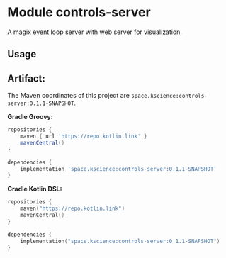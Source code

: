 # Module controls-server

A magix event loop server with web server for visualization.

## Usage

## Artifact:

The Maven coordinates of this project are `space.kscience:controls-server:0.1.1-SNAPSHOT`.

**Gradle Groovy:**
```groovy
repositories {
    maven { url 'https://repo.kotlin.link' }
    mavenCentral()
}

dependencies {
    implementation 'space.kscience:controls-server:0.1.1-SNAPSHOT'
}
```
**Gradle Kotlin DSL:**
```kotlin
repositories {
    maven("https://repo.kotlin.link")
    mavenCentral()
}

dependencies {
    implementation("space.kscience:controls-server:0.1.1-SNAPSHOT")
}
```
